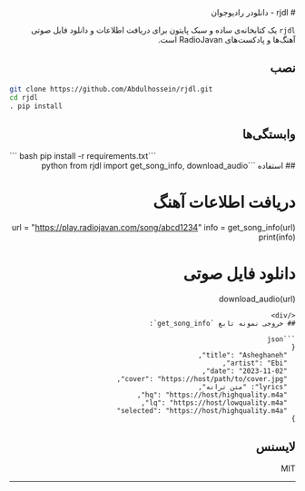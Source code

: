 <div dir="rtl" align="right">
# rjdl - دانلودر رادیوجوان

`rjdl` یک کتابخانه‌ی ساده و سبک پایتون برای دریافت اطلاعات و دانلود فایل صوتی آهنگ‌ها و پادکست‌های RadioJavan است.

## نصب
<div align="left">

```bash
git clone https://github.com/Abdulhossein/rjdl.git
cd rjdl
pip install .
```
</div>

## وابستگی‌ها
<div align="left">
```bash
pip install -r requirements.txt
```
</div>
## استفاده
```python
from rjdl import get_song_info, download_audio

# دریافت اطلاعات آهنگ
url = "https://play.radiojavan.com/song/abcd1234"
info = get_song_info(url)
print(info)

# دانلود فایل صوتی
download_audio(url)
```
</div>
## خروجی نمونه تابع `get_song_info`:

```json
{
  "title": "Asheghaneh",
  "artist": "Ebi",
  "date": "2023-11-02",
  "cover": "https://host/path/to/cover.jpg",
  "lyrics": "متن ترانه",
  "hq": "https://host/highquality.m4a",
  "lq": "https://host/lowquality.m4a",
  "selected": "https://host/highquality.m4a"
}
```

## لایسنس

MIT

---
</div>
